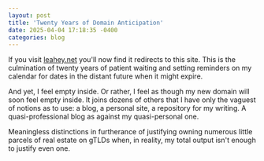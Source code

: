 ```yaml
---
layout: post
title: 'Twenty Years of Domain Anticipation'
date: 2025-04-04 17:18:35 -0400
categories: blog
---
```

If you visit [leahey.net](https://leahey.net) you'll now find it redirects to this site. This is the culmination of twenty years of patient waiting and setting reminders on my calendar for dates in the distant future when it might expire.

And yet, I feel empty inside. Or rather, I feel as though my new domain will soon feel empty inside. It joins dozens of others that I have only the vaguest of notions as to use: a blog, a personal site, a repository for my writing. A quasi-professional blog as against my quasi-personal one.

Meaningless distinctions in furtherance of justifying owning numerous little parcels of real estate on gTLDs when, in reality, my total output isn't enough to justify even one.
